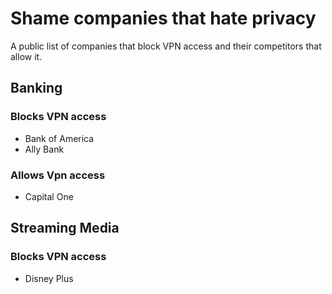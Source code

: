 # Shame companies that hate privacy
A public list of companies that block VPN access and their competitors that allow it.


## Banking

### Blocks VPN access
- Bank of America
- Ally Bank

### Allows Vpn access
- Capital One

## Streaming Media

### Blocks VPN access
- Disney Plus
